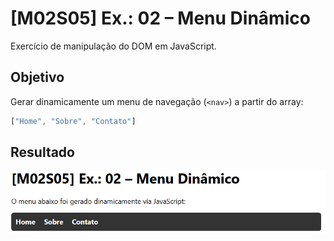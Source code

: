 # [M02S05] Ex.: 02 – Menu Dinâmico

Exercício de manipulação do DOM em JavaScript.

## Objetivo
Gerar dinamicamente um menu de navegação (`<nav>`) a partir do array:

```js
["Home", "Sobre", "Contato"]
```

## Resultado
![alt text](image.png)